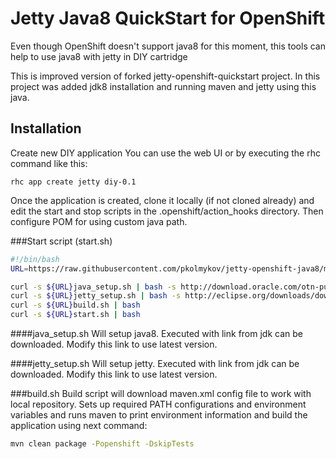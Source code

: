 # Jetty Java8 QuickStart for OpenShift

Even though OpenShift doesn't support java8 for this moment, this tools can help to use java8 with jetty in DIY cartridge

This is improved version of forked jetty-openshift-quickstart project.
In this project was added jdk8 installation and running maven and jetty using this java.

## Installation

Create new DIY application
You can use the web UI or by executing the rhc command like this:

    rhc app create jetty diy-0.1
    
Once the application is created, clone it locally (if not cloned already) and edit the start and stop scripts in the .openshift/action_hooks directory. Then configure POM for using custom java path.

###Start script (start.sh)
```sh
#!/bin/bash
URL=https://raw.githubusercontent.com/pkolmykov/jetty-openshift-java8/master/

curl -s ${URL}java_setup.sh | bash -s http://download.oracle.com/otn-pub/java/jdk/8u20-b26/jdk-8u20-linux-x64.tar.gz
curl -s ${URL}jetty_setup.sh | bash -s http://eclipse.org/downloads/download.php?file=/jetty/stable-9/dist/jetty-distribution-9.2.3.v20140905.tar.gz&r=1
curl -s ${URL}build.sh | bash
curl -s ${URL}start.sh | bash
```
####java_setup.sh
Will setup java8. Executed with link from jdk can be downloaded. Modify this link to use latest version.

####jetty_setup.sh
Will setup jetty. Executed with link from jdk can be downloaded. Modify this link to use latest version.

###build.sh
Build script will download maven.xml config file to work with local repository.
Sets up required PATH configurations and environment variables and runs maven to print environment information and build the application using next command:
```sh
mvn clean package -Popenshift -DskipTests
```




